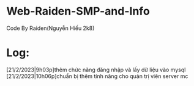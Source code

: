 # Web-Raiden-SMP-and-Info
Code By Raiden(Nguyễn Hiếu 2k8)
# Log:
[21/2/2023|9h03p]thêm chức năng đăng nhập và lấy dữ liệu vào mysql
[21/2/2023|10h06p]chuẩn bị thêm tính năng cho quản trị viên server mc
